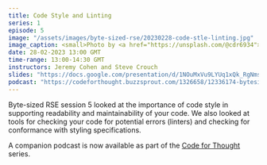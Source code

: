 ```yaml
---
title: Code Style and Linting
series: 1
episode: 5
image: "/assets/images/byte-sized-rse/20230228-code-stle-linting.jpg"
image_caption: <small>Photo by <a href="https://unsplash.com/@cdr6934">Chris Ried</a> on <a href="https://unsplash.com">Unsplash</a></small>
date: 28-02-2023 13:00 GMT
time-range: 13:00-14:30 GMT
instructors: Jeremy Cohen and Steve Crouch
slides: "https://docs.google.com/presentation/d/1NOuMxVu9LYUq1xQk_RgNmsecXLm2rXrt0w6p6--IKXA"
podcast: "https://codeforthought.buzzsprout.com/1326658/12336174-bytesized-rse-lint-and-static-code-analysis"
---
```


Byte-sized RSE session 5 looked at the importance of code style in supporting readability 
and maintainability of your code. We also looked at tools for checking your code for 
potential errors (linters) and checking for conformance with styling specifications.

A companion podcast is now available as part of the
[Code for Thought](https://codeforthought.buzzsprout.com/) series.
